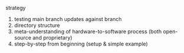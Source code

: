 strategy

1. testing main branch updates against branch
2. directory structure
3. meta-understanding of hardware-to-software process (both open-source and proprietary)
4. step-by-step from beginning (setup & simple example)
